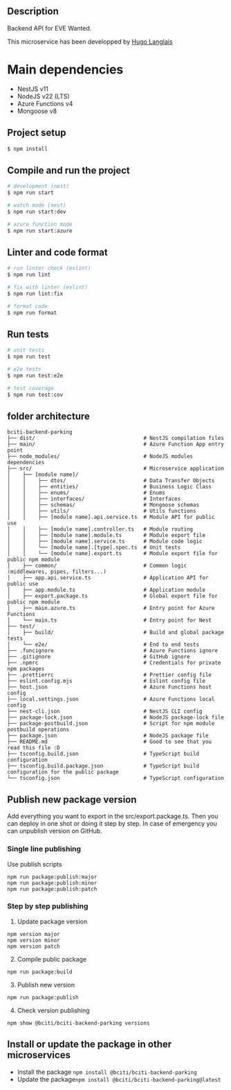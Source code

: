 ## Description

Backend API for EVE Wanted.

This microservice has been developped by [Hugo Langlais](https://www.linkedin.com/in/hugo-langlais)

# Main dependencies

-   NestJS v11
-   NodeJS v22 (LTS)
-   Azure Functions v4
-   Mongoose v8

## Project setup

```bash
$ npm install
```

## Compile and run the project

```bash
# development (nest)
$ npm run start

# watch mode (nest)
$ npm run start:dev

# azure function mode
$ npm run start:azure
```

## Linter and code format

```bash
# run linter check (eslint)
$ npm run lint

# fix with linter (eslint)
$ npm run lint:fix

# format code
$ npm run format
```

## Run tests

```bash
# unit tests
$ npm run test

# e2e tests
$ npm run test:e2e

# test coverage
$ npm run test:cov
```

## folder architecture

```
bciti-backend-parking
├── dist/                                   # NestJS compilation files
├── main/                                   # Azure Function App entry point
├── node_modules/                           # NodeJS modules dependencies
├── src/                                    # Microservice application
│    ├── [module name]/
│    │    ├── dtos/                         # Data Transfer Objects
│    │    ├── entities/                     # Business Logic Class
│    │    ├── enums/                        # Enums
│    │    ├── interfaces/                   # Interfaces
│    │    ├── schemas/                      # Mongoose schemas
│    │    ├── utils/                        # Utils functions
│    │    ├── [module name].api.service.ts  # Module API for public use
│    │    ├── [module name].controller.ts   # Module routing
│    │    ├── [module name].module.ts       # Module export file
│    │    ├── [module name].service.ts      # Module code logic
│    │    └── [module name].[type].spec.ts  # Unit tests
│    │    └── [module name].export.ts       # Module export file for public npm module
│    ├── common/                            # Common logic (middlewares, pipes, filters...)
│    ├── app.api.service.ts                 # Application API for public use
│    ├── app.module.ts                      # Application module
│    ├── export.package.ts                  # Global export file for public npm module
│    ├── main.azure.ts                      # Entry point for Azure Functions
│    └── main.ts                            # Entry point for Nest
├── test/
│    ├── build/                             # Build and global package tests
│    └── e2e/                               # End to end tests
├── .funcignore                             # Azure Functions ignore
├── .gitignore                              # GitHub ignore
├── .npmrc                                  # Credentials for private npm packages
├── .prettierrc                             # Prettier config file
├── eslint.config.mjs                       # Eslint config file
├── host.json                               # Azure Functions host config
├── local.settings.json                     # Azure Functions local config
├── nest-cli.json                           # NestJS CLI config
├── package-lock.json                       # NodeJS package-lock file
├── package-postbuild.json                  # Script for npm module postbuild operations
├── package.json                            # NodeJS package file
├── README.md                               # Good to see that you read this file :D
├── tsconfig.build.json                     # TypeScript build configuration
├── tsconfig.build.package.json             # TypeScript build configuration for the public package
└── tsconfig.json                           # TypeScript configuration
```

## Publish new package version

Add everything you want to export in the src/export.package.ts. Then you can deploy in one shot or doing it step by step. In case of emergency you can unpublish version on GitHub.

### Single line publishing

Use publish scripts

```
npm run package:publish:major
npm run package:publish:minor
npm run package:publish:patch
```

### Step by step publishing

1. Update package version

```
npm version major
npm version minor
npm version patch
```

2. Compile public package

```
npm run package:build
```

3. Publish new version

```
npm run package:publish
```

4. Check version publishing

```
npm show @bciti/bciti-backend-parking versions
```

## Install or update the package in other microservices

-   Install the package `npm install @bciti/bciti-backend-parking`
-   Update the package`npm install @bciti/bciti-backend-parking@latest`
